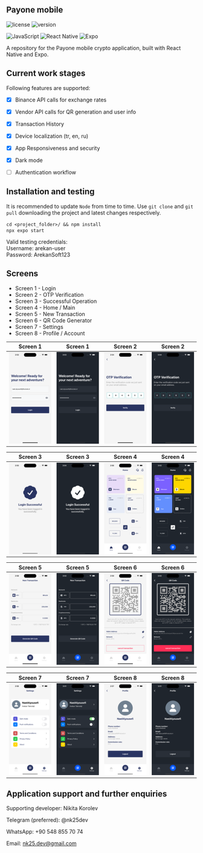 
## Payone mobile
![license](https://img.shields.io/github/license/N-way1/Payone_mobile)
![version](https://img.shields.io/github/v/release/N-way1/Payone_mobile?display_name=tag)

![JavaScript](https://img.shields.io/badge/javascript-%23323330.svg?style=for-the-badge&logo=javascript&logoColor=%23F7DF1E)
![React Native](https://img.shields.io/badge/react_native-%2320232a.svg?style=for-the-badge&logo=react&logoColor=%2361DAFB)
![Expo](https://img.shields.io/badge/expo-1C1E24?style=for-the-badge&logo=expo&logoColor=#D04A37)

A repository for the Payone mobile crypto application, built with React Native and Expo.
<br>

## Current work stages

Following features are supported:

- [x] Binance API calls for exchange rates
- [x] Vendor API calls for QR generation and user info
- [x] Transaction History
- [x] Device localization (tr, en, ru)
- [x] App Responsiveness and security
- [x] Dark mode
- [ ] Authentication workflow


## Installation and testing

It is recommended to update ```Node``` from time to time.
Use ```git clone``` and ```git pull``` downloading the project and latest changes respectively.

```
cd <project_folder>/ && npm install
npx expo start
```

Valid testing credentials: \
Username: arekan-user \
Password: ArekanSoft123


## Screens

- Screen 1 - Login
- Screen 2 - OTP Verification
- Screen 3 - Successful Operation
- Screen 4 - Home / Main
- Screen 5 - New Transaction 
- Screen 6 - QR Code Generator
- Screen 7 - Settings
- Screen 8 - Profile / Account



| Screen 1                         | Screen 1                       | Screen 2                       | Screen 2                     |
|----------------------------------|--------------------------------|--------------------------------|------------------------------|
| ![](media/light/login_light.png) | ![](media/dark/login_dark.png) | ![](media/light/otp_light.png) | ![](media/dark/otp_dark.png) |



| Screen 3                            | Screen 3                         | Screen 4                         | Screen 4                      |
|-------------------------------------|----------------------------------|----------------------------------|-------------------------------|
| ![](media/light/success_light.png)  | ![](media/dark/success_dark.png) | ![](media/light/home_light.png)  | ![](media/dark/home_dark.png) |



| Screen 5                               | Screen 5                             | Screen 6                      | Screen 6                    |
|----------------------------------------|--------------------------------------|-------------------------------|-----------------------------|
| ![](media/light/transaction_light.png) | ![](media/dark/transaction_dark.png) | ![](media/light/qr_light.png) | ![](media/dark/qr_dark.png) |


| Screen 7                            | Screen 7                          | Screen 8                           | Screen 8                         |
|-------------------------------------|-----------------------------------|------------------------------------|----------------------------------|
| ![](media/light/settings_light.png) | ![](media/dark/settings_dark.png) | ![](media/light/profile_light.png) | ![](media/dark/profile_dark.png) |



## Application support and further enquiries

Supporting developer: Nikita Korolev 

Telegram (preferred): @nk25dev  

WhatsApp: +90 548 855 70 74 

Email: nk25.dev@gmail.com
